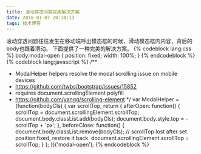```yaml
---
title: 滚动穿透问题完美解决方案
date: 2018-01-07 20:14:13
tags: 技术博客
---
```

滚动穿透问题往往发生在移动端呼出模态框的时候，滑动模态框内内容，背后的body也跟着滑动。
下面提供了一种完美的解决方案。
{% codeblock lang:css %}
body.modal-open {
  position: fixed;
  width: 100%;
}
{% endcodeblock %}
{% codeblock lang:javascript %}
/**
* ModalHelper helpers resolve the modal scrolling issue on mobile devices
* https://github.com/twbs/bootstrap/issues/15852
* requires document.scrollingElement polyfill
* https://github.com/yangg/scrolling-element
\*/
var ModalHelper = (function(bodyCls) {
  var scrollTop;
  return {
    afterOpen: function() {
      scrollTop = document.scrollingElement.scrollTop;
      document.body.classList.add(bodyCls);
      document.body.style.top = -scrollTop + 'px';
    },
    beforeClose: function() {
      document.body.classList.remove(bodyCls);
      // scrollTop lost after set position:fixed, restore it back.
      document.scrollingElement.scrollTop = scrollTop;
    }
  };
})('modal-open');
{% endcodeblock %}
